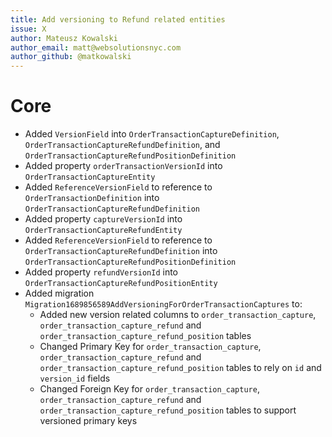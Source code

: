 ```yaml
---
title: Add versioning to Refund related entities
issue: X
author: Mateusz Kowalski
author_email: matt@websolutionsnyc.com
author_github: @matkowalski
---
```

# Core
* Added `VersionField` into `OrderTransactionCaptureDefinition`, `OrderTransactionCaptureRefundDefinition`, and `OrderTransactionCaptureRefundPositionDefinition`
* Added property `orderTransactionVersionId` into `OrderTransactionCaptureEntity`
* Added `ReferenceVersionField` to reference to `OrderTransactionDefinition` into `OrderTransactionCaptureRefundDefinition`
* Added property `captureVersionId` into `OrderTransactionCaptureRefundEntity`
* Added `ReferenceVersionField` to reference to `OrderTransactionCaptureRefundDefinition` into `OrderTransactionCaptureRefundPositionDefinition`
* Added property `refundVersionId` into `OrderTransactionCaptureRefundPositionEntity`
* Added migration `Migration1689856589AddVersioningForOrderTransactionCaptures` to:
    * Added new version related columns to `order_transaction_capture`, `order_transaction_capture_refund` and `order_transaction_capture_refund_position` tables
    * Changed Primary Key for `order_transaction_capture`, `order_transaction_capture_refund` and `order_transaction_capture_refund_position` tables to rely on `id` and `version_id` fields
    * Changed Foreign Key for `order_transaction_capture`, `order_transaction_capture_refund` and `order_transaction_capture_refund_position` tables to support versioned primary keys
